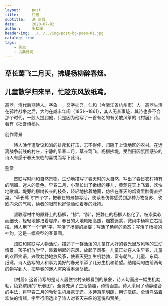 ```yaml
---
layout:     post
title:      村居
subtitle:   清 高鼎
date:       2020-07-02
author:     听松阁
header-img: ../../../img/post-bg-poem-01.jpg
catalog: true
tags:
    - 美文
    - 古典诗词
---
```


## 草长莺飞二月天，拂堤杨柳醉春烟。

## 儿童散学归来早，忙趁东风放纸鸢。





高鼎，清代后期诗人。字象一，又字拙吾，仁和（今浙江省杭州市）人。高鼎生活在鸦片战争之后，大约在咸丰年间（1851～1861），其人无甚事迹，其诗也多不合那个时代，一般人提到他，只是因为他写了一首有名的有关放风筝的《村居》诗。著有《拙吾诗稿》。





创作背景



　　诗人晚年遭受议和派的排斥和打击，志不得伸，归隐于上饶地区的农村。在远离战争前线的村庄，宁静的早春二月，草长莺飞，杨柳拂堤，受到田园氛围感染的诗人有感于春天来临的喜悦而写下此诗。





鉴赏



　　首联写时间和自然景物。生动地描写了春天时的大自然，写出了春日农村特有的明媚、迷人的景色。早春二月，小草长出了嫩绿的芽儿，黄莺在天上飞着，欢快地歌唱。堤旁的柳树长长的枝条，轻轻地拂着地面，仿佛在春天的烟雾里醉得直摇晃。“草长莺飞”四个字，把春在的景物写活，使读者仿佛感受到那种万物复苏、欣欣向荣的气氛，读者的眼前也好像涌动着春的脉搏。



　　颔联写村中的原野上的杨柳，“拂”，“醉”，把静止的杨柳人格化了。枝条柔软而细长，轻轻地拂扫着堤岸。春日的大地艳阳高照，烟雾迷蒙，微风中杨柳左右摇摆。诗人用了一个“醉”字，写活了杨柳的娇姿；写活了杨柳的柔态；写活了杨柳的神韵。这是一幅典型的春景图。



　　颈联和尾联写人物活动。描述了一群活泼的儿童在大好的春光里放风筝的生动情景。孩子们放学早，趁着刮起的东风，放起了风筝。儿童正处在人生早春，儿童的欢声笑语，兴致勃勃地放风筝，使春天更加生机勃勃，富有朝气。儿童、东风、纸鸢，诗人选写的人和事为美好的春光平添了几分生机和希望。结尾两句由前两句的物写到人，把早春的迷人渲染得淋漓尽致。



　　《村居》这首诗写的是诗人居住农村亲眼看到的景象，诗人勾画出一幅生机勃勃，色彩缤纷的“乐春图”。全诗充满了生活情趣，诗情画意。诗人采用了动静结合的手法，将早春二月的勃勃生机展露无遗。本诗落笔明朗，用词洗练。全诗洋溢着欢快的情绪，字里行间透出了诗人对春天来临的喜悦和赞美。
